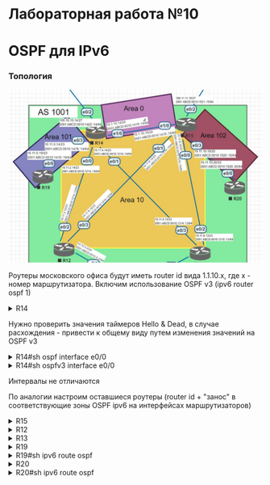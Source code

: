 

# Лабораторная работа №10

# OSPF для IPv6


### Топология

![TOP](TOP.JPG)


Роутеры московского офиса будут иметь router id вида 1.1.10.х, где х - номер маршрутизатора. Bключим использование OSPF v3 (ipv6 router ospf 1)


<details>
 <summary>R14</summary>

``` bash
conf t
ipv6 router ospf 1
 router-id 1.1.10.14
 passive-interface e0/2
 default-information originate
 area 101 stub no-summary

int e0/0
 ipv6 ospf 1 area 10
 
int e0/1
 ipv6 ospf 1 area 10
 
int e0/3
 ipv6 ospf 1 area 101
 
int e1/0
 ipv6 ospf 1 area 0
 end
wr mem
```
</details>

Нужно проверить значения таймеров Hello & Dead, в случае расхождения - привести к общему виду путем изменения значений на OSPF v3

<details>
 <summary>R14#sh ospf interface e0/0</summary>

``` bash
R14#sh ospf interface e0/0
Ethernet0/0 is up, line protocol is up
  Link Local Address FE80::14, Interface ID 3
  Area 10, Process ID 1, Instance ID 0, Router ID 1.1.10.14
  Network Type BROADCAST, Cost: 10
  Transmit Delay is 1 sec, State DR, Priority 1
  Designated Router (ID) 1.1.10.14, local address FE80::14
  No backup designated router on this network
  Timer intervals configured, Hello 10, Dead 40, Wait 40, Retransmit 5
    Hello due in 00:00:07
  Graceful restart helper support enabled
  Index 1/1/1, flood queue length 0
  Next 0x0(0)/0x0(0)/0x0(0)
  Last flood scan length is 0, maximum is 0
  Last flood scan time is 0 msec, maximum is 0 msec
  Neighbor Count is 0, Adjacent neighbor count is 0
  Suppress hello for 0 neighbor(s)
```
</details>

<details>
 <summary>R14#sh ospfv3 interface e0/0</summary>

``` bash
R14#sh ospfv3 interface e0/0
Ethernet0/0 is up, line protocol is up
  Link Local Address FE80::14, Interface ID 3
  Area 10, Process ID 1, Instance ID 0, Router ID 1.1.10.14
  Network Type BROADCAST, Cost: 10
  Transmit Delay is 1 sec, State DR, Priority 1
  Designated Router (ID) 1.1.10.14, local address FE80::14
  No backup designated router on this network
  Timer intervals configured, Hello 10, Dead 40, Wait 40, Retransmit 5
    Hello due in 00:00:05
  Graceful restart helper support enabled
  Index 1/1/1, flood queue length 0
  Next 0x0(0)/0x0(0)/0x0(0)
  Last flood scan length is 0, maximum is 0
  Last flood scan time is 0 msec, maximum is 0 msec
  Neighbor Count is 0, Adjacent neighbor count is 0
  Suppress hello for 0 neighbor(s)
```

</details>

Интервалы не отличаются

По аналогии настроим оставшиеся роутеры (router id + "занос" в соответствующие зоны OSPF ipv6 на интерфейсах маршрутизаторов)

<details>
 <summary>R15</summary>

``` bash
conf t
ipv6 router ospf 1
 router-id 1.1.10.15
 passive-interface e0/2
 default-information originate
 distribute-list prefix-list R20_102_v6 in

int e0/0
 ipv6 ospf 1 area 10
 
int e0/1
 ipv6 ospf 1 area 10

int e0/3
 ipv6 ospf 1 area 102
 
int e1/0
 ipv6 ospf 1 area 0
 exit

ipv6 prefix-list R20_102_v6 deny 2001:ABCD:0010:1419::/64 le 128
ipv6 prefix-list R20_102_v6 permit ::0/0 le 128
end
wr mem
```
</details>

<details>
 <summary>R12</summary>

``` bash
conf t
ipv6 router ospf 1
 router-id 1.1.10.12
 passive-interface default
 no passive-interface e0/2
 no passive-interface e0/3

int e0/2
 ipv6 ospf 1 area 10

int e0/3
 ipv6 ospf 1 area 10
 end
wr mem
```
</details>

<details>
 <summary>R13</summary>

``` bash
conf t
ipv6 router ospf 1
 router-id 1.1.10.13
 passive-interface default
 no passive-interface e0/2
 no passive-interface e0/3

int e0/2
 ipv6 ospf 1 area 10

int e0/3
 ipv6 ospf 1 area 10
 end
wr mem
```
</details>

<details>
 <summary>R19</summary>

``` bash
conf t
ipv6 router ospf 1
 router-id 1.1.10.19
 passive-interface default
 no passive-interface e0/0
 area 101 stub

int e0/0
 ipv6 ospf 1 area 101
 end
wr mem
```
</details>

<details>
 <summary>R19#sh ipv6 route ospf</summary>

``` bash
 
 R19#sh ipv6 route ospf
OI  ::/0 [110/11]
     via FE80::14, Ethernet0/0
 
```
</details>

<details>
 <summary>R20</summary>

``` bash

conf t
ipv6 router ospf 1
 router-id 1.1.10.20
 passive-interface default
 no passive-interface e0/0

int e0/0
 ipv6 ospf 1 area 102
 end
wr mem

```

</details>


<details>
 <summary>R20#sh ipv6 route ospf</summary>

``` bash
 
R20#sh ipv6 route ospf
OE2 ::/0 [110/1], tag 1
     via FE80::15, Ethernet0/0
OI  2001:ABCD:10:1214::/64 [110/30]
     via FE80::15, Ethernet0/0
OI  2001:ABCD:10:1215::/64 [110/20]
     via FE80::15, Ethernet0/0
OI  2001:ABCD:10:1314::/64 [110/30]
     via FE80::15, Ethernet0/0
OI  2001:ABCD:10:1315::/64 [110/20]
     via FE80::15, Ethernet0/0
OI  2001:ABCD:10:1415::/64 [110/20]
     via FE80::15, Ethernet0/0
     
```



